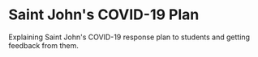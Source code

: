 # Saint John's COVID-19 Plan

Explaining Saint John's COVID-19 response plan to students and getting feedback from them.
